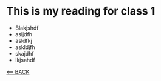 # This is my reading for class 1

- Blakjshdf
- asljdfh
- asldfkj
- askldjfh
- skajdhf
- lkjsahdf

[<== BACK](README.md)